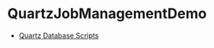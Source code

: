 # QuartzJobManagementDemo

- [Quartz Database Scripts](https://github.com/quartznet/quartznet/tree/main/database/tables)

